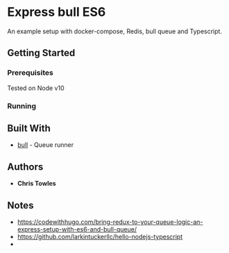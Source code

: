 # Express bull ES6

An example setup with docker-compose, Redis, bull queue and Typescript. 

## Getting Started

### Prerequisites

Tested on Node v10

### Running

## Built With

* [bull](https://github.com/OptimalBits/bull) - Queue runner

## Authors

* **Chris Towles**



## Notes

* https://codewithhugo.com/bring-redux-to-your-queue-logic-an-express-setup-with-es6-and-bull-queue/
* https://github.com/larkintuckerllc/hello-nodejs-typescript
* 
